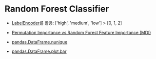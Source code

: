 # Random Forest Classifier

- [LabelEncoder](https://scikit-learn.org/stable/modules/generated/sklearn.preprocessing.LabelEncoder.html)를 활용: ['high', 'medium', 'low'] > [0, 1, 2]

- [Permutation Importance vs Random Forest Feature Importance (MDI)](https://scikit-learn.org/stable/auto_examples/inspection/plot_permutation_importance.html)

- [pandas.DataFrame.nunique](https://pandas.pydata.org/docs/reference/api/pandas.DataFrame.nunique.html)

- [pandas.DataFrame.plot.bar](https://pandas.pydata.org/docs/reference/api/pandas.DataFrame.plot.bar.html)
